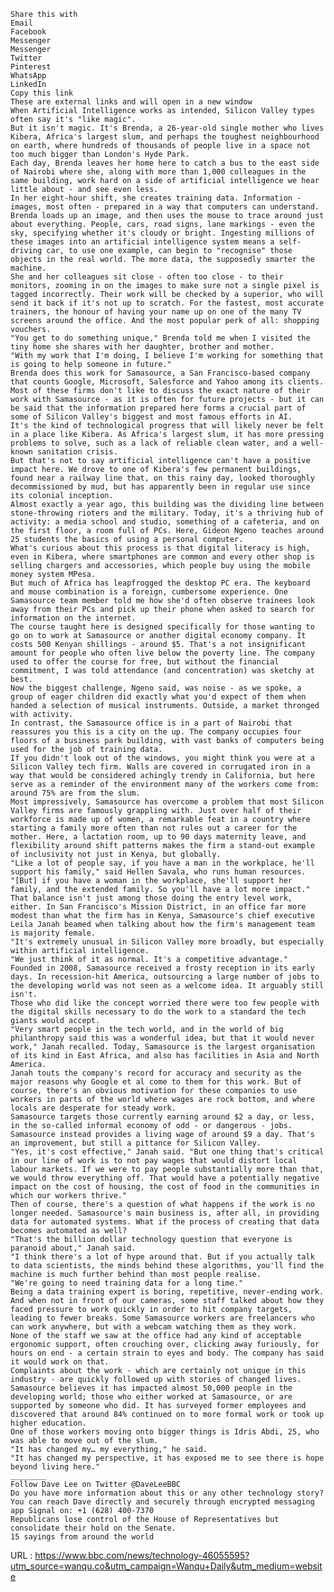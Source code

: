     
    Share this with  
    Email  
    Facebook  
    Messenger  
    Messenger  
    Twitter  
    Pinterest  
    WhatsApp  
    LinkedIn  
    Copy this link  
    These are external links and will open in a new window  
    When Artificial Intelligence works as intended, Silicon Valley types often say it's "like magic".  
    But it isn't magic. It's Brenda, a 26-year-old single mother who lives Kibera, Africa's largest slum, and perhaps the toughest neighbourhood on earth, where hundreds of thousands of people live in a space not too much bigger than London's Hyde Park.  
    Each day, Brenda leaves her home here to catch a bus to the east side of Nairobi where she, along with more than 1,000 colleagues in the same building, work hard on a side of artificial intelligence we hear little about - and see even less.  
    In her eight-hour shift, she creates training data. Information - images, most often - prepared in a way that computers can understand.   
    Brenda loads up an image, and then uses the mouse to trace around just about everything. People, cars, road signs, lane markings - even the sky, specifying whether it's cloudy or bright. Ingesting millions of these images into an artificial intelligence system means a self-driving car, to use one example, can begin to "recognise" those objects in the real world. The more data, the supposedly smarter the machine.  
    She and her colleagues sit close - often too close - to their monitors, zooming in on the images to make sure not a single pixel is tagged incorrectly. Their work will be checked by a superior, who will send it back if it's not up to scratch. For the fastest, most accurate trainers, the honour of having your name up on one of the many TV screens around the office. And the most popular perk of all: shopping vouchers.  
    "You get to do something unique," Brenda told me when I visited the tiny home she shares with her daughter, brother and mother.  
    "With my work that I'm doing, I believe I'm working for something that is going to help someone in future."  
    Brenda does this work for Samasource, a San Francisco-based company that counts Google, Microsoft, Salesforce and Yahoo among its clients. Most of these firms don't like to discuss the exact nature of their work with Samasource - as it is often for future projects - but it can be said that the information prepared here forms a crucial part of some of Silicon Valley's biggest and most famous efforts in AI.   
    It's the kind of technological progress that will likely never be felt in a place like Kibera. As Africa's largest slum, it has more pressing problems to solve, such as a lack of reliable clean water, and a well-known sanitation crisis.  
    But that's not to say artificial intelligence can't have a positive impact here. We drove to one of Kibera's few permanent buildings, found near a railway line that, on this rainy day, looked thoroughly decommissioned by mud, but has apparently been in regular use since its colonial inception.  
    Almost exactly a year ago, this building was the dividing line between stone-throwing rioters and the military. Today, it's a thriving hub of activity: a media school and studio, something of a cafeteria, and on the first floor, a room full of PCs. Here, Gideon Ngeno teaches around 25 students the basics of using a personal computer.  
    What's curious about this process is that digital literacy is high, even in Kibera, where smartphones are common and every other shop is selling chargers and accessories, which people buy using the mobile money system MPesa.  
    But much of Africa has leapfrogged the desktop PC era. The keyboard and mouse combination is a foreign, cumbersome experience. One Samasource team member told me how she'd often observe trainees look away from their PCs and pick up their phone when asked to search for information on the internet.  
    The course taught here is designed specifically for those wanting to go on to work at Samasource or another digital economy company. It costs 500 Kenyan shillings - around $5. That's a not insignificant amount for people who often live below the poverty line. The company used to offer the course for free, but without the financial commitment, I was told attendance (and concentration) was sketchy at best.   
    Now the biggest challenge, Ngeno said, was noise - as we spoke, a group of eager children did exactly what you'd expect of them when handed a selection of musical instruments. Outside, a market thronged with activity.  
    In contrast, the Samasource office is in a part of Nairobi that reassures you this is a city on the up. The company occupies four floors of a business park building, with vast banks of computers being used for the job of training data.   
    If you didn't look out of the windows, you might think you were at a Silicon Valley tech firm. Walls are covered in corrugated iron in a way that would be considered achingly trendy in California, but here serve as a reminder of the environment many of the workers come from: around 75% are from the slum.  
    Most impressively, Samasource has overcome a problem that most Silicon Valley firms are famously grappling with. Just over half of their workforce is made up of women, a remarkable feat in a country where starting a family more often than not rules out a career for the mother. Here, a lactation room, up to 90 days maternity leave, and flexibility around shift patterns makes the firm a stand-out example of inclusivity not just in Kenya, but globally.  
    "Like a lot of people say, if you have a man in the workplace, he'll support his family," said Hellen Savala, who runs human resources.   
    "[But] if you have a woman in the workplace, she'll support her family, and the extended family. So you'll have a lot more impact."  
    That balance isn't just among those doing the entry level work, either. In San Francisco's Mission District, in an office far more modest than what the firm has in Kenya, Samasource's chief executive Leila Janah beamed when talking about how the firm's management team is majority female.   
    "It's extremely unusual in Silicon Valley more broadly, but especially within artificial intelligence.  
    "We just think of it as normal. It's a competitive advantage."  
    Founded in 2008, Samasource received a frosty reception in its early days. In recession-hit America, outsourcing a large number of jobs to the developing world was not seen as a welcome idea. It arguably still isn't.   
    Those who did like the concept worried there were too few people with the digital skills necessary to do the work to a standard the tech giants would accept.  
    "Very smart people in the tech world, and in the world of big philanthropy said this was a wonderful idea, but that it would never work," Janah recalled. Today, Samasource is the largest organisation of its kind in East Africa, and also has facilities in Asia and North America.  
    Janah touts the company's record for accuracy and security as the major reasons why Google et al come to them for this work. But of course, there's an obvious motivation for these companies to use workers in parts of the world where wages are rock bottom, and where locals are desperate for steady work.  
    Samasource targets those currently earning around $2 a day, or less, in the so-called informal economy of odd - or dangerous - jobs. Samasource instead provides a living wage of around $9 a day. That's an improvement, but still a pittance for Silicon Valley.  
    "Yes, it's cost effective," Janah said. "But one thing that's critical in our line of work is to not pay wages that would distort local labour markets. If we were to pay people substantially more than that, we would throw everything off. That would have a potentially negative impact on the cost of housing, the cost of food in the communities in which our workers thrive."  
    Then of course, there's a question of what happens if the work is no longer needed. Samasource's main business is, after all, in providing data for automated systems. What if the process of creating that data becomes automated as well?  
    "That's the billion dollar technology question that everyone is paranoid about," Janah said.  
    "I think there's a lot of hype around that. But if you actually talk to data scientists, the minds behind these algorithms, you'll find the machine is much further behind than most people realise.   
    "We're going to need training data for a long time."  
    Being a data training expert is boring, repetitive, never-ending work. And when not in front of our cameras, some staff talked about how they faced pressure to work quickly in order to hit company targets, leading to fewer breaks. Some Samasource workers are freelancers who can work anywhere, but with a webcam watching them as they work.  
    None of the staff we saw at the office had any kind of acceptable ergonomic support, often crouching over, clicking away furiously, for hours on end - a certain strain to eyes and body. The company has said it would work on that.  
    Complaints about the work - which are certainly not unique in this industry - are quickly followed up with stories of changed lives.   
    Samasource believes it has impacted almost 50,000 people in the developing world; those who either worked at Samasource, or are supported by someone who did. It has surveyed former employees and discovered that around 84% continued on to more formal work or took up higher education.  
    One of those workers moving onto bigger things is Idris Abdi, 25, who was able to move out of the slum.  
    "It has changed my… my everything," he said.  
    "It has changed my perspective, it has exposed me to see there is hope beyond living here."  
    ________  
    Follow Dave Lee on Twitter @DaveLeeBBC  
    Do you have more information about this or any other technology story? You can reach Dave directly and securely through encrypted messaging app Signal on: +1 (628) 400-7370  
    Republicans lose control of the House of Representatives but consolidate their hold on the Senate.  
    15 sayings from around the world  
    
  URL : https://www.bbc.com/news/technology-46055595?utm_source=wanqu.co&utm_campaign=Wanqu+Daily&utm_medium=website